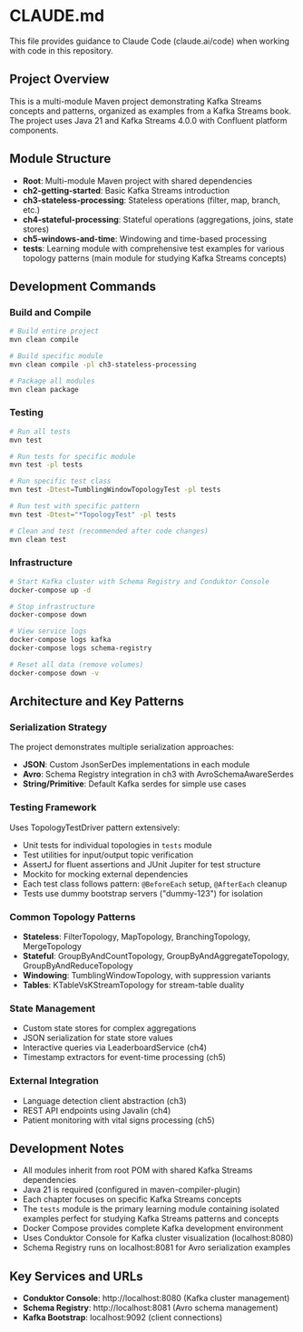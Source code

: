# CLAUDE.md

This file provides guidance to Claude Code (claude.ai/code) when working with code in this repository.

## Project Overview

This is a multi-module Maven project demonstrating Kafka Streams concepts and patterns, organized as examples from a Kafka Streams book. The project uses Java 21 and Kafka Streams 4.0.0 with Confluent platform components.

## Module Structure

- **Root**: Multi-module Maven project with shared dependencies
- **ch2-getting-started**: Basic Kafka Streams introduction
- **ch3-stateless-processing**: Stateless operations (filter, map, branch, etc.)
- **ch4-stateful-processing**: Stateful operations (aggregations, joins, state stores)
- **ch5-windows-and-time**: Windowing and time-based processing
- **tests**: Learning module with comprehensive test examples for various topology patterns (main module for studying Kafka Streams concepts)

## Development Commands

### Build and Compile
```bash
# Build entire project
mvn clean compile

# Build specific module
mvn clean compile -pl ch3-stateless-processing

# Package all modules
mvn clean package
```

### Testing
```bash
# Run all tests
mvn test

# Run tests for specific module
mvn test -pl tests

# Run specific test class
mvn test -Dtest=TumblingWindowTopologyTest -pl tests

# Run test with specific pattern
mvn test -Dtest="*TopologyTest" -pl tests

# Clean and test (recommended after code changes)
mvn clean test
```

### Infrastructure
```bash
# Start Kafka cluster with Schema Registry and Conduktor Console
docker-compose up -d

# Stop infrastructure
docker-compose down

# View service logs
docker-compose logs kafka
docker-compose logs schema-registry

# Reset all data (remove volumes)
docker-compose down -v
```

## Architecture and Key Patterns

### Serialization Strategy
The project demonstrates multiple serialization approaches:
- **JSON**: Custom JsonSerDes implementations in each module
- **Avro**: Schema Registry integration in ch3 with AvroSchemaAwareSerdes
- **String/Primitive**: Default Kafka serdes for simple use cases

### Testing Framework
Uses TopologyTestDriver pattern extensively:
- Unit tests for individual topologies in `tests` module
- Test utilities for input/output topic verification  
- AssertJ for fluent assertions and JUnit Jupiter for test structure
- Mockito for mocking external dependencies
- Each test class follows pattern: `@BeforeEach` setup, `@AfterEach` cleanup
- Tests use dummy bootstrap servers ("dummy-123") for isolation

### Common Topology Patterns
- **Stateless**: FilterTopology, MapTopology, BranchingTopology, MergeTopology
- **Stateful**: GroupByAndCountTopology, GroupByAndAggregateTopology, GroupByAndReduceTopology
- **Windowing**: TumblingWindowTopology, with suppression variants
- **Tables**: KTableVsKStreamTopology for stream-table duality

### State Management
- Custom state stores for complex aggregations
- JSON serialization for state store values
- Interactive queries via LeaderboardService (ch4)
- Timestamp extractors for event-time processing (ch5)

### External Integration
- Language detection client abstraction (ch3)
- REST API endpoints using Javalin (ch4)
- Patient monitoring with vital signs processing (ch5)

## Development Notes

- All modules inherit from root POM with shared Kafka Streams dependencies
- Java 21 is required (configured in maven-compiler-plugin)
- Each chapter focuses on specific Kafka Streams concepts
- The `tests` module is the primary learning module containing isolated examples perfect for studying Kafka Streams patterns and concepts
- Docker Compose provides complete Kafka development environment
- Uses Conduktor Console for Kafka cluster visualization (localhost:8080)
- Schema Registry runs on localhost:8081 for Avro serialization examples

## Key Services and URLs

- **Conduktor Console**: http://localhost:8080 (Kafka cluster management)
- **Schema Registry**: http://localhost:8081 (Avro schema management)
- **Kafka Bootstrap**: localhost:9092 (client connections)